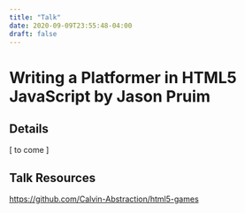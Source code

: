 ```yaml
---
title: "Talk"
date: 2020-09-09T23:55:48-04:00
draft: false
---
```


# Writing a Platformer in HTML5 JavaScript by Jason Pruim
## Details
[ to come ]

## Talk Resources
https://github.com/Calvin-Abstraction/html5-games
